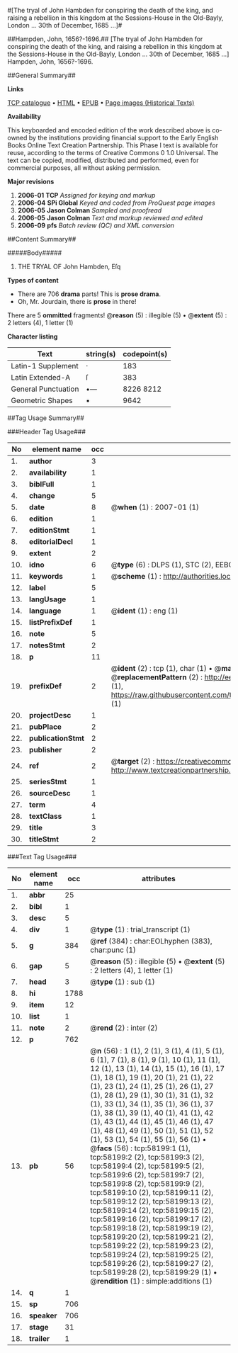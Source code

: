 #[The tryal of John Hambden for conspiring the death of the king, and raising a rebellion in this kingdom at the Sessions-House in the Old-Bayly, London ... 30th of December, 1685 ...]#

##Hampden, John, 1656?-1696.##
[The tryal of John Hambden for conspiring the death of the king, and raising a rebellion in this kingdom at the Sessions-House in the Old-Bayly, London ... 30th of December, 1685 ...]
Hampden, John, 1656?-1696.

##General Summary##

**Links**

[TCP catalogue](http://www.ota.ox.ac.uk/tcp/)  • 
[HTML](http://tei.it.ox.ac.uk/tcp/Texts-HTML/free/A63/A63179.html)  • 
[EPUB](http://tei.it.ox.ac.uk/tcp/Texts-EPUB/free/A63/A63179.epub) • 
[Page images (Historical Texts)](https://data.historicaltexts.jisc.ac.uk/view?pubId=eebo-12269867e&pageId=eebo-12269867e-58199-1)

**Availability**

This keyboarded and encoded edition of the
	       work described above is co-owned by the institutions
	       providing financial support to the Early English Books
	       Online Text Creation Partnership. This Phase I text is
	       available for reuse, according to the terms of Creative
	       Commons 0 1.0 Universal. The text can be copied,
	       modified, distributed and performed, even for
	       commercial purposes, all without asking permission.

**Major revisions**

1. __2006-01__ __TCP__ *Assigned for keying and markup*
1. __2006-04__ __SPi Global__ *Keyed and coded from ProQuest page images*
1. __2006-05__ __Jason Colman__ *Sampled and proofread*
1. __2006-05__ __Jason Colman__ *Text and markup reviewed and edited*
1. __2006-09__ __pfs__ *Batch review (QC) and XML conversion*

##Content Summary##

#####Body#####

1. THE TRYAL OF John Hambden, Eſq

**Types of content**

  * There are 706 **drama** parts! This is **prose drama**.
  * Oh, Mr. Jourdain, there is **prose** in there!

There are 5 **ommitted** fragments! 
 @__reason__ (5) : illegible (5)  •  @__extent__ (5) : 2 letters (4), 1 letter (1)

**Character listing**


|Text|string(s)|codepoint(s)|
|---|---|---|
|Latin-1 Supplement|·|183|
|Latin Extended-A|ſ|383|
|General Punctuation|•—|8226 8212|
|Geometric Shapes|▪|9642|

##Tag Usage Summary##

###Header Tag Usage###

|No|element name|occ|attributes|
|---|---|---|---|
|1.|__author__|3||
|2.|__availability__|1||
|3.|__biblFull__|1||
|4.|__change__|5||
|5.|__date__|8| @__when__ (1) : 2007-01 (1)|
|6.|__edition__|1||
|7.|__editionStmt__|1||
|8.|__editorialDecl__|1||
|9.|__extent__|2||
|10.|__idno__|6| @__type__ (6) : DLPS (1), STC (2), EEBO-CITATION (1), OCLC (1), VID (1)|
|11.|__keywords__|1| @__scheme__ (1) : http://authorities.loc.gov/ (1)|
|12.|__label__|5||
|13.|__langUsage__|1||
|14.|__language__|1| @__ident__ (1) : eng (1)|
|15.|__listPrefixDef__|1||
|16.|__note__|5||
|17.|__notesStmt__|2||
|18.|__p__|11||
|19.|__prefixDef__|2| @__ident__ (2) : tcp (1), char (1)  •  @__matchPattern__ (2) : ([0-9\-]+):([0-9IVX]+) (1), (.+) (1)  •  @__replacementPattern__ (2) : http://eebo.chadwyck.com/downloadtiff?vid=$1&page=$2 (1), https://raw.githubusercontent.com/textcreationpartnership/Texts/master/tcpchars.xml#$1 (1)|
|20.|__projectDesc__|1||
|21.|__pubPlace__|2||
|22.|__publicationStmt__|2||
|23.|__publisher__|2||
|24.|__ref__|2| @__target__ (2) : https://creativecommons.org/publicdomain/zero/1.0/ (1), http://www.textcreationpartnership.org/docs/. (1)|
|25.|__seriesStmt__|1||
|26.|__sourceDesc__|1||
|27.|__term__|4||
|28.|__textClass__|1||
|29.|__title__|3||
|30.|__titleStmt__|2||


###Text Tag Usage###

|No|element name|occ|attributes|
|---|---|---|---|
|1.|__abbr__|25||
|2.|__bibl__|1||
|3.|__desc__|5||
|4.|__div__|1| @__type__ (1) : trial_transcript (1)|
|5.|__g__|384| @__ref__ (384) : char:EOLhyphen (383), char:punc (1)|
|6.|__gap__|5| @__reason__ (5) : illegible (5)  •  @__extent__ (5) : 2 letters (4), 1 letter (1)|
|7.|__head__|3| @__type__ (1) : sub (1)|
|8.|__hi__|1788||
|9.|__item__|12||
|10.|__list__|1||
|11.|__note__|2| @__rend__ (2) : inter (2)|
|12.|__p__|762||
|13.|__pb__|56| @__n__ (56) : 1 (1), 2 (1), 3 (1), 4 (1), 5 (1), 6 (1), 7 (1), 8 (1), 9 (1), 10 (1), 11 (1), 12 (1), 13 (1), 14 (1), 15 (1), 16 (1), 17 (1), 18 (1), 19 (1), 20 (1), 21 (1), 22 (1), 23 (1), 24 (1), 25 (1), 26 (1), 27 (1), 28 (1), 29 (1), 30 (1), 31 (1), 32 (1), 33 (1), 34 (1), 35 (1), 36 (1), 37 (1), 38 (1), 39 (1), 40 (1), 41 (1), 42 (1), 43 (1), 44 (1), 45 (1), 46 (1), 47 (1), 48 (1), 49 (1), 50 (1), 51 (1), 52 (1), 53 (1), 54 (1), 55 (1), 56 (1)  •  @__facs__ (56) : tcp:58199:1 (1), tcp:58199:2 (2), tcp:58199:3 (2), tcp:58199:4 (2), tcp:58199:5 (2), tcp:58199:6 (2), tcp:58199:7 (2), tcp:58199:8 (2), tcp:58199:9 (2), tcp:58199:10 (2), tcp:58199:11 (2), tcp:58199:12 (2), tcp:58199:13 (2), tcp:58199:14 (2), tcp:58199:15 (2), tcp:58199:16 (2), tcp:58199:17 (2), tcp:58199:18 (2), tcp:58199:19 (2), tcp:58199:20 (2), tcp:58199:21 (2), tcp:58199:22 (2), tcp:58199:23 (2), tcp:58199:24 (2), tcp:58199:25 (2), tcp:58199:26 (2), tcp:58199:27 (2), tcp:58199:28 (2), tcp:58199:29 (1)  •  @__rendition__ (1) : simple:additions (1)|
|14.|__q__|1||
|15.|__sp__|706||
|16.|__speaker__|706||
|17.|__stage__|31||
|18.|__trailer__|1||
